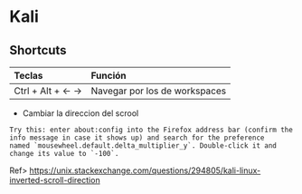 # Kali



## Shortcuts

| Teclas             | Función                       |
|:------------------ |:----------------------------- |
| Ctrl + Alt + <- -> | Navegar por los de workspaces |


- Cambiar la direccion del scrool
```
Try this: enter about:config into the Firefox address bar (confirm the info message in case it shows up) and search for the preference named `mousewheel.default.delta_multiplier_y`. Double-click it and change its value to `-100`.
```

Ref> https://unix.stackexchange.com/questions/294805/kali-linux-inverted-scroll-direction
